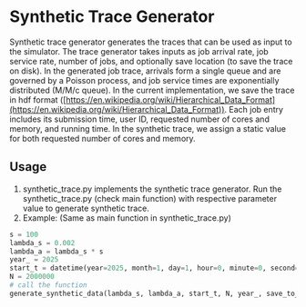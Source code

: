 # Synthetic Trace Generator

Synthetic trace generator generates the traces that can be used as input to the simulator. The trace generator takes inputs as job arrival rate, job service rate, number of jobs, and optionally save location (to save the trace on disk). In the generated job trace, arrivals form a single queue and are governed by a Poisson process, and job service times are exponentially distributed (M/M/c queue). In the current implementation, we save the trace in hdf format ([https://en.wikipedia.org/wiki/Hierarchical_Data_Format](https://en.wikipedia.org/wiki/Hierarchical_Data_Format)). Each job entry includes its submission time, user ID, requested number of cores and memory, and running time. In the synthetic trace, we assign a static value for both requested number of cores and memory.

## Usage

1. synthetic_trace.py implements the synthetic trace generator. Run the synthetic_trace.py (check main function) with respective parameter value to generate synthetic trace.
2. Example: (Same as main function in synthetic_trace.py)

```python
s = 100
lambda_s = 0.002
lambda_a = lambda_s * s
year_ = 2025
start_t = datetime(year=2025, month=1, day=1, hour=0, minute=0, second=0)
N = 2000000
# call the function
generate_synthetic_data(lambda_s, lambda_a, start_t, N, year_, save_to_disk=True, save_loc="../synthetic_traces/")
```
